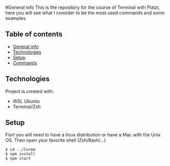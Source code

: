 #General info
This is the repository for the course of Terminal with Platzi, here you will see what I consider to be the most used commands and some examples

## Table of contents
* [General info](#general-info)
* [Technologies](#technologies)
* [Setup](#setup)
* [Commands](#commands)
	
## Technologies
Project is created with:
* WSL Ubuntu 
* Terminal/Zsh
	
## Setup
Fisrt you will need to have a linux distribution or have a Mac with the Unix OS.
Then open your favorite shell (Zsh/Bash/...)

```
$ cd ../lorem
$ npm install
$ npm start
```
